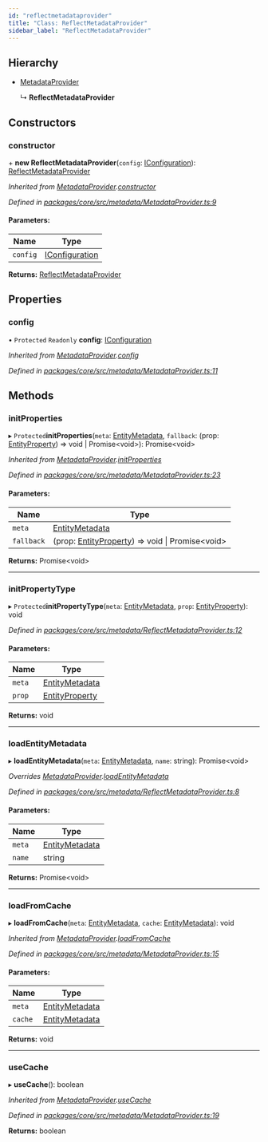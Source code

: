 ```yaml
---
id: "reflectmetadataprovider"
title: "Class: ReflectMetadataProvider"
sidebar_label: "ReflectMetadataProvider"
---
```


## Hierarchy

* [MetadataProvider](metadataprovider.md)

  ↳ **ReflectMetadataProvider**

## Constructors

### constructor

\+ **new ReflectMetadataProvider**(`config`: [IConfiguration](../interfaces/iconfiguration.md)): [ReflectMetadataProvider](reflectmetadataprovider.md)

*Inherited from [MetadataProvider](metadataprovider.md).[constructor](metadataprovider.md#constructor)*

*Defined in [packages/core/src/metadata/MetadataProvider.ts:9](https://github.com/mikro-orm/mikro-orm/blob/d945b8a11/packages/core/src/metadata/MetadataProvider.ts#L9)*

#### Parameters:

Name | Type |
------ | ------ |
`config` | [IConfiguration](../interfaces/iconfiguration.md) |

**Returns:** [ReflectMetadataProvider](reflectmetadataprovider.md)

## Properties

### config

• `Protected` `Readonly` **config**: [IConfiguration](../interfaces/iconfiguration.md)

*Inherited from [MetadataProvider](metadataprovider.md).[config](metadataprovider.md#config)*

*Defined in [packages/core/src/metadata/MetadataProvider.ts:11](https://github.com/mikro-orm/mikro-orm/blob/d945b8a11/packages/core/src/metadata/MetadataProvider.ts#L11)*

## Methods

### initProperties

▸ `Protected`**initProperties**(`meta`: [EntityMetadata](entitymetadata.md), `fallback`: (prop: [EntityProperty](../interfaces/entityproperty.md)) => void \| Promise&#60;void>): Promise&#60;void>

*Inherited from [MetadataProvider](metadataprovider.md).[initProperties](metadataprovider.md#initproperties)*

*Defined in [packages/core/src/metadata/MetadataProvider.ts:23](https://github.com/mikro-orm/mikro-orm/blob/d945b8a11/packages/core/src/metadata/MetadataProvider.ts#L23)*

#### Parameters:

Name | Type |
------ | ------ |
`meta` | [EntityMetadata](entitymetadata.md) |
`fallback` | (prop: [EntityProperty](../interfaces/entityproperty.md)) => void \| Promise&#60;void> |

**Returns:** Promise&#60;void>

___

### initPropertyType

▸ `Protected`**initPropertyType**(`meta`: [EntityMetadata](entitymetadata.md), `prop`: [EntityProperty](../interfaces/entityproperty.md)): void

*Defined in [packages/core/src/metadata/ReflectMetadataProvider.ts:12](https://github.com/mikro-orm/mikro-orm/blob/d945b8a11/packages/core/src/metadata/ReflectMetadataProvider.ts#L12)*

#### Parameters:

Name | Type |
------ | ------ |
`meta` | [EntityMetadata](entitymetadata.md) |
`prop` | [EntityProperty](../interfaces/entityproperty.md) |

**Returns:** void

___

### loadEntityMetadata

▸ **loadEntityMetadata**(`meta`: [EntityMetadata](entitymetadata.md), `name`: string): Promise&#60;void>

*Overrides [MetadataProvider](metadataprovider.md).[loadEntityMetadata](metadataprovider.md#loadentitymetadata)*

*Defined in [packages/core/src/metadata/ReflectMetadataProvider.ts:8](https://github.com/mikro-orm/mikro-orm/blob/d945b8a11/packages/core/src/metadata/ReflectMetadataProvider.ts#L8)*

#### Parameters:

Name | Type |
------ | ------ |
`meta` | [EntityMetadata](entitymetadata.md) |
`name` | string |

**Returns:** Promise&#60;void>

___

### loadFromCache

▸ **loadFromCache**(`meta`: [EntityMetadata](entitymetadata.md), `cache`: [EntityMetadata](entitymetadata.md)): void

*Inherited from [MetadataProvider](metadataprovider.md).[loadFromCache](metadataprovider.md#loadfromcache)*

*Defined in [packages/core/src/metadata/MetadataProvider.ts:15](https://github.com/mikro-orm/mikro-orm/blob/d945b8a11/packages/core/src/metadata/MetadataProvider.ts#L15)*

#### Parameters:

Name | Type |
------ | ------ |
`meta` | [EntityMetadata](entitymetadata.md) |
`cache` | [EntityMetadata](entitymetadata.md) |

**Returns:** void

___

### useCache

▸ **useCache**(): boolean

*Inherited from [MetadataProvider](metadataprovider.md).[useCache](metadataprovider.md#usecache)*

*Defined in [packages/core/src/metadata/MetadataProvider.ts:19](https://github.com/mikro-orm/mikro-orm/blob/d945b8a11/packages/core/src/metadata/MetadataProvider.ts#L19)*

**Returns:** boolean

